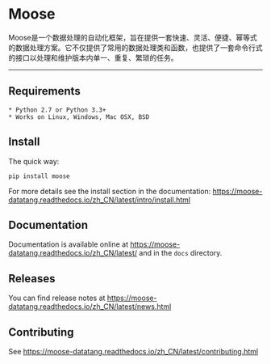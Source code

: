 # Moose
Moose是一个数据处理的自动化框架，旨在提供一套快速、灵活、便捷、幂等式的数据处理方案。它不仅提供了常用的数据处理类和函数，也提供了一套命令行式的接口以处理和维护版本内单一、重复、繁琐的任务。
- - - -
## Requirements
    * Python 2.7 or Python 3.3+
    * Works on Linux, Windows, Mac OSX, BSD


## Install
The quick way:

    pip install moose

For more details see the install section in the documentation:
https://moose-datatang.readthedocs.io/zh_CN/latest/intro/install.html


## Documentation
Documentation is available online at https://moose-datatang.readthedocs.io/zh_CN/latest/ and in the `docs`
directory.


## Releases
You can find release notes at https://moose-datatang.readthedocs.io/zh_CN/latest/news.html

## Contributing
See https://moose-datatang.readthedocs.io/zh_CN/latest/contributing.html
